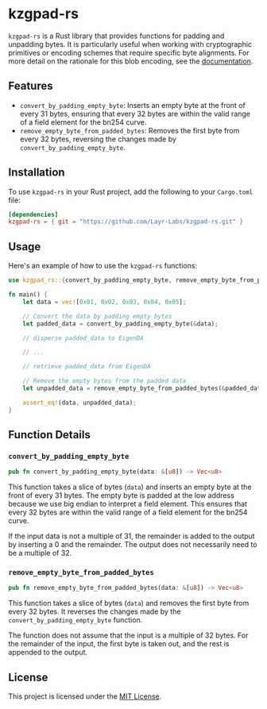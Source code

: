 # kzgpad-rs

`kzgpad-rs` is a Rust library that provides functions for padding and unpadding bytes. It is particularly useful when working with cryptographic primitives or encoding schemes that require specific byte alignments. For more detail on the rationale for this blob encoding, see the [documentation][1].

## Features

- `convert_by_padding_empty_byte`: Inserts an empty byte at the front of every 31 bytes, ensuring that every 32 bytes are within the valid range of a field element for the bn254 curve.
- `remove_empty_byte_from_padded_bytes`: Removes the first byte from every 32 bytes, reversing the changes made by `convert_by_padding_empty_byte`.

## Installation

To use `kzgpad-rs` in your Rust project, add the following to your `Cargo.toml` file:

```toml
[dependencies]
kzgpad-rs = { git = "https://github.com/Layr-Labs/kzgpad-rs.git" }
```

## Usage

Here's an example of how to use the `kzgpad-rs` functions:

```rust
use kzgpad_rs::{convert_by_padding_empty_byte, remove_empty_byte_from_padded_bytes};

fn main() {
    let data = vec![0x01, 0x02, 0x03, 0x04, 0x05];

    // Convert the data by padding empty bytes
    let padded_data = convert_by_padding_empty_byte(&data);

    // disperse padded_data to EigenDA

    // ...

    // retrieve padded_data from EigenDA

    // Remove the empty bytes from the padded data
    let unpadded_data = remove_empty_byte_from_padded_bytes(&padded_data);

    assert_eq!(data, unpadded_data);
}
```

## Function Details

### `convert_by_padding_empty_byte`

```rust
pub fn convert_by_padding_empty_byte(data: &[u8]) -> Vec<u8>
```

This function takes a slice of bytes (`data`) and inserts an empty byte at the front of every 31 bytes. The empty byte is padded at the low address because we use big endian to interpret a field element. This ensures that every 32 bytes are within the valid range of a field element for the bn254 curve.

If the input data is not a multiple of 31, the remainder is added to the output by inserting a 0 and the remainder. The output does not necessarily need to be a multiple of 32.

### `remove_empty_byte_from_padded_bytes`

```rust
pub fn remove_empty_byte_from_padded_bytes(data: &[u8]) -> Vec<u8>
```

This function takes a slice of bytes (`data`) and removes the first byte from every 32 bytes. It reverses the changes made by the `convert_by_padding_empty_byte` function.

The function does not assume that the input is a multiple of 32 bytes. For the remainder of the input, the first byte is taken out, and the rest is appended to the output.

## License

This project is licensed under the [MIT License](LICENSE).

[1]: https://docs.eigenlayer.xyz/eigenda/rollup-guides/blob-encoding
